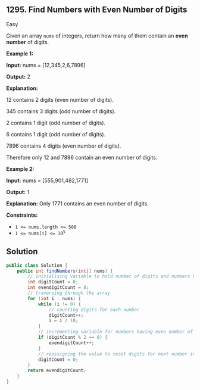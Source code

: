 ## 1295\. Find Numbers with Even Number of Digits

Easy

Given an array `nums` of integers, return how many of them contain an **even number** of digits.

**Example 1:**

**Input:** nums = [12,345,2,6,7896]

**Output:** 2

**Explanation:**

12 contains 2 digits (even number of digits).

345 contains 3 digits (odd number of digits).

2 contains 1 digit (odd number of digits).

6 contains 1 digit (odd number of digits).

7896 contains 4 digits (even number of digits).

Therefore only 12 and 7896 contain an even number of digits.

**Example 2:**

**Input:** nums = [555,901,482,1771]

**Output:** 1

**Explanation:**  Only 1771 contains an even number of digits.

**Constraints:**

*   `1 <= nums.length <= 500`
*   <code>1 <= nums[i] <= 10<sup>5</sup></code>

## Solution

```java
public class Solution {
    public int findNumbers(int[] nums) {
        // initialising variable to hold number of digits and numbers having even number of digits
        int digitCount = 0;
        int evendigitCount = 0;
        // traversing through the array
        for (int i : nums) {
            while (i != 0) {
                // counting digits for each number
                digitCount++;
                i = i / 10;
            }
            // incrementing variable for numbers having even number of digits
            if (digitCount % 2 == 0) {
                evendigitCount++;
            }
            // reassigning the value to reset digits for next number in iteration
            digitCount = 0;
        }
        return evendigitCount;
    }
}
```
